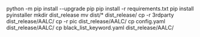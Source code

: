 python -m pip install --upgrade pip
pip install -r requirements.txt
pip install pyinstaller
mkdir dist_release
mv dist/* dist_release/
cp -r 3rdparty dist_release/AALC/
cp -r pic dist_release/AALC/
cp config.yaml dist_release/AALC/
cp black_list_keyword.yaml dist_release/AALC/

